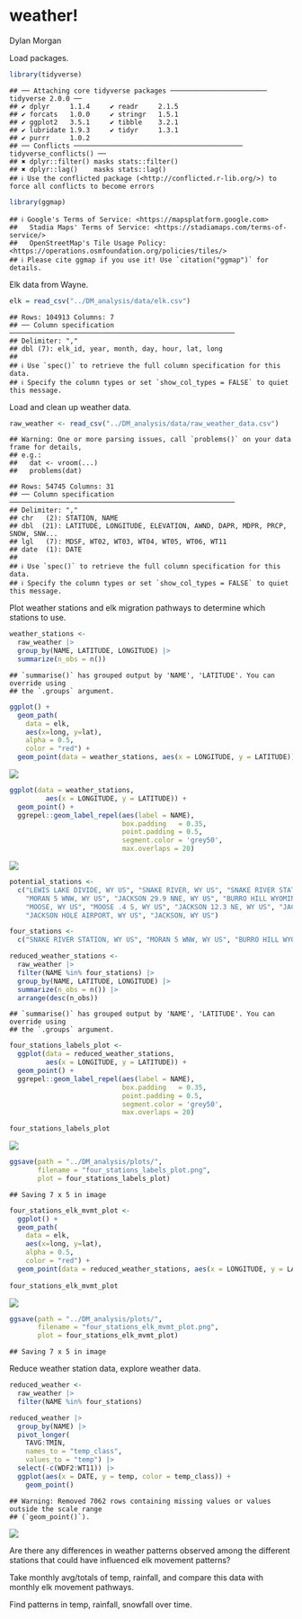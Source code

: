 weather!
================
Dylan Morgan

Load packages.

``` r
library(tidyverse)
```

    ## ── Attaching core tidyverse packages ──────────────────────── tidyverse 2.0.0 ──
    ## ✔ dplyr     1.1.4     ✔ readr     2.1.5
    ## ✔ forcats   1.0.0     ✔ stringr   1.5.1
    ## ✔ ggplot2   3.5.1     ✔ tibble    3.2.1
    ## ✔ lubridate 1.9.3     ✔ tidyr     1.3.1
    ## ✔ purrr     1.0.2     
    ## ── Conflicts ────────────────────────────────────────── tidyverse_conflicts() ──
    ## ✖ dplyr::filter() masks stats::filter()
    ## ✖ dplyr::lag()    masks stats::lag()
    ## ℹ Use the conflicted package (<http://conflicted.r-lib.org/>) to force all conflicts to become errors

``` r
library(ggmap)
```

    ## ℹ Google's Terms of Service: <https://mapsplatform.google.com>
    ##   Stadia Maps' Terms of Service: <https://stadiamaps.com/terms-of-service/>
    ##   OpenStreetMap's Tile Usage Policy: <https://operations.osmfoundation.org/policies/tiles/>
    ## ℹ Please cite ggmap if you use it! Use `citation("ggmap")` for details.

Elk data from Wayne.

``` r
elk = read_csv("../DM_analysis/data/elk.csv")
```

    ## Rows: 104913 Columns: 7
    ## ── Column specification ────────────────────────────────────────────────────────
    ## Delimiter: ","
    ## dbl (7): elk_id, year, month, day, hour, lat, long
    ## 
    ## ℹ Use `spec()` to retrieve the full column specification for this data.
    ## ℹ Specify the column types or set `show_col_types = FALSE` to quiet this message.

Load and clean up weather data.

``` r
raw_weather <- read_csv("../DM_analysis/data/raw_weather_data.csv")
```

    ## Warning: One or more parsing issues, call `problems()` on your data frame for details,
    ## e.g.:
    ##   dat <- vroom(...)
    ##   problems(dat)

    ## Rows: 54745 Columns: 31
    ## ── Column specification ────────────────────────────────────────────────────────
    ## Delimiter: ","
    ## chr   (2): STATION, NAME
    ## dbl  (21): LATITUDE, LONGITUDE, ELEVATION, AWND, DAPR, MDPR, PRCP, SNOW, SNW...
    ## lgl   (7): MDSF, WT02, WT03, WT04, WT05, WT06, WT11
    ## date  (1): DATE
    ## 
    ## ℹ Use `spec()` to retrieve the full column specification for this data.
    ## ℹ Specify the column types or set `show_col_types = FALSE` to quiet this message.

Plot weather stations and elk migration pathways to determine which
stations to use.

``` r
weather_stations <-
  raw_weather |>
  group_by(NAME, LATITUDE, LONGITUDE) |>
  summarize(n_obs = n())
```

    ## `summarise()` has grouped output by 'NAME', 'LATITUDE'. You can override using
    ## the `.groups` argument.

``` r
ggplot() +
  geom_path(
    data = elk,
    aes(x=long, y=lat),
    alpha = 0.5,
    color = "red") +
  geom_point(data = weather_stations, aes(x = LONGITUDE, y = LATITUDE))
```

![](weather_files/figure-gfm/unnamed-chunk-4-1.png)<!-- -->

``` r
ggplot(data = weather_stations,
         aes(x = LONGITUDE, y = LATITUDE)) +
  geom_point() +
  ggrepel::geom_label_repel(aes(label = NAME),
                            box.padding   = 0.35,
                            point.padding = 0.5,
                            segment.color = 'grey50',
                            max.overlaps = 20)
```

![](weather_files/figure-gfm/unnamed-chunk-4-2.png)<!-- -->

``` r
potential_stations <- 
  c("LEWIS LAKE DIVIDE, WY US", "SNAKE RIVER, WY US", "SNAKE RIVER STATION, WY US", "BASE CAMP, WY US", 
    "MORAN 5 WNW, WY US", "JACKSON 29.9 NNE, WY US", "BURRO HILL WYOMING, WY US", "MOOSE 1 NNE, WY US", 
    "MOOSE, WY US", "MOOSE .4 S, WY US", "JACKSON 12.3 NE, WY US", "JACKSON 12.2 NE, WY US", 
    "JACKSON HOLE AIRPORT, WY US", "JACKSON, WY US")

four_stations <- 
  c("SNAKE RIVER STATION, WY US", "MORAN 5 WNW, WY US", "BURRO HILL WYOMING, WY US", "MOOSE 1 NNE, WY US")

reduced_weather_stations <- 
  raw_weather |> 
  filter(NAME %in% four_stations) |> 
  group_by(NAME, LATITUDE, LONGITUDE) |> 
  summarize(n_obs = n()) |> 
  arrange(desc(n_obs)) 
```

    ## `summarise()` has grouped output by 'NAME', 'LATITUDE'. You can override using
    ## the `.groups` argument.

``` r
four_stations_labels_plot <- 
  ggplot(data = reduced_weather_stations,
         aes(x = LONGITUDE, y = LATITUDE)) +
  geom_point() +
  ggrepel::geom_label_repel(aes(label = NAME),
                            box.padding   = 0.35,
                            point.padding = 0.5,
                            segment.color = 'grey50',
                            max.overlaps = 20)

four_stations_labels_plot
```

![](weather_files/figure-gfm/unnamed-chunk-4-3.png)<!-- -->

``` r
ggsave(path = "../DM_analysis/plots/", 
       filename = "four_stations_labels_plot.png", 
       plot = four_stations_labels_plot)
```

    ## Saving 7 x 5 in image

``` r
four_stations_elk_mvmt_plot <- 
  ggplot() +
  geom_path(
    data = elk,
    aes(x=long, y=lat),
    alpha = 0.5,
    color = "red") +
  geom_point(data = reduced_weather_stations, aes(x = LONGITUDE, y = LATITUDE))
  
four_stations_elk_mvmt_plot
```

![](weather_files/figure-gfm/unnamed-chunk-4-4.png)<!-- -->

``` r
ggsave(path = "../DM_analysis/plots/", 
       filename = "four_stations_elk_mvmt_plot.png", 
       plot = four_stations_elk_mvmt_plot)
```

    ## Saving 7 x 5 in image

Reduce weather station data, explore weather data.

``` r
reduced_weather <- 
  raw_weather |> 
  filter(NAME %in% four_stations)

reduced_weather |>
  group_by(NAME) |> 
  pivot_longer(
    TAVG:TMIN, 
    names_to = "temp_class", 
    values_to = "temp") |> 
  select(-c(WDF2:WT11)) |> 
  ggplot(aes(x = DATE, y = temp, color = temp_class)) + 
    geom_point()
```

    ## Warning: Removed 7062 rows containing missing values or values outside the scale range
    ## (`geom_point()`).

![](weather_files/figure-gfm/unnamed-chunk-5-1.png)<!-- -->

Are there any differences in weather patterns observed among the
different stations that could have influenced elk movement patterns?

Take monthly avg/totals of temp, rainfall, and compare this data with
monthly elk movement pathways.

Find patterns in temp, rainfall, snowfall over time.
